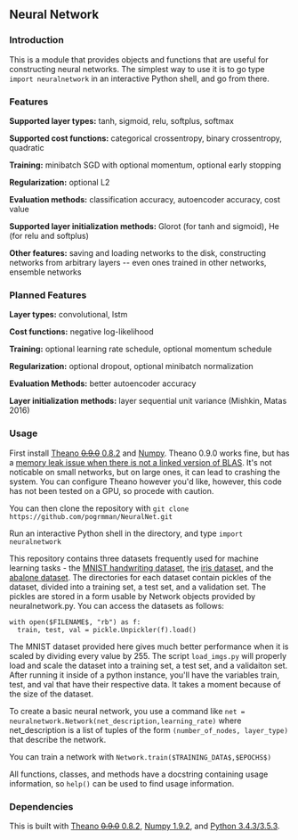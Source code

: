 ## Neural Network

### Introduction
This is a module that provides objects and functions that are useful for
constructing neural networks. The simplest way to use it is to go type 
`import neuralnetwork` in an interactive Python shell, and go from there.

### Features
**Supported layer types:** tanh, sigmoid, relu, softplus, softmax

**Supported cost functions:** categorical crossentropy, binary crossentropy, 
quadratic

**Training:** minibatch SGD with optional momentum, optional early stopping

**Regularization:** optional L2

**Evaluation methods:** classification accuracy, autoencoder accuracy, cost
value

**Supported layer initialization methods:** Glorot (for tanh and sigmoid), He
(for relu and softplus)

**Other features:** saving and loading networks to the disk, constructing
networks from arbitrary layers -- even ones trained in other networks,
ensemble networks

### Planned Features
**Layer types:** convolutional, lstm

**Cost functions:** negative log-likelihood

**Training:** optional learning rate schedule, optional momentum schedule

**Regularization:** optional dropout, optional minibatch normalization

**Evaluation Methods:** better autoencoder accuracy

**Layer initialization methods:** layer sequential unit variance 
(Mishkin, Matas 2016)


### Usage
First install [Theano ~~0.9.0~~ 0.8.2](http://deeplearning.net/software/theano/) and 
[Numpy](http://www.numpy.org/). Theano 0.9.0 works fine, but has a [memory leak issue when
there is not a linked version of BLAS](https://github.com/Theano/Theano/issues/5810).
It's not noticable on small networks, but on large ones, it can lead to crashing the
system. You can configure Theano however you'd like, however, this code has not been
tested on a GPU, so procede with caution. 

You can then clone the repository with 
`git clone https://github.com/pogrmman/NeuralNet.git`

Run an interactive Python shell in the directory, and type 
`import neuralnetwork`

This repository contains three datasets frequently used for machine learning 
tasks - the [MNIST handwriting dataset](http://yann.lecun.com/exdb/mnist/), the [iris dataset](https://archive.ics.uci.edu/ml/datasets/iris), and the 
[abalone dataset](https://archive.ics.uci.edu/ml/datasets/abalone). The 
directories for each dataset contain pickles of the dataset, divided into
a training set, a test set, and a validation set. 
The pickles are stored in a form usable by Network objects provided by 
neuralnetwork.py. You can access the datasets as follows:
```
with open($FILENAME$, "rb") as f:
  train, test, val = pickle.Unpickler(f).load()
```
The MNIST dataset provided here gives much better performance when it is scaled by dividing every value by 255.
The script `load_imgs.py` will properly load and scale the dataset into a training set, a test set, and a validaiton set.
After running it inside of a python instance, you'll have the variables train, test, and val that have their respective data.
It takes a moment because of the size of the dataset.

To create a basic neural network, you use a command like 
`net = neuralnetwork.Network(net_description,learning_rate)` where
net_description is a list of tuples of the form `(number_of_nodes, layer_type)`
that describe the network.

You can train a network with `Network.train($TRAINING_DATA$,$EPOCHS$)`

All functions, classes, and methods have a docstring containing usage
information, so `help()` can be used to find usage information.

### Dependencies
This is built with [Theano ~~0.9.0~~ 0.8.2](http://deeplearning.net/software/theano/),
[Numpy 1.9.2](http://www.numpy.org/), 
and [Python 3.4.3/3.5.3](https://www.python.org/).
